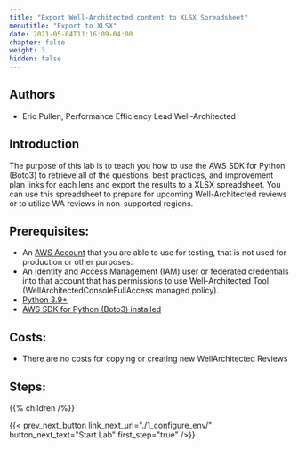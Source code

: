```yaml
---
title: "Export Well-Architected content to XLSX Spreadsheet"
menutitle: "Export to XLSX"
date: 2021-05-04T11:16:09-04:00
chapter: false
weight: 3
hidden: false
---
```


## Authors
- Eric Pullen, Performance Efficiency Lead Well-Architected

## Introduction

The purpose of this lab is to teach you how to use the AWS SDK for Python (Boto3) to retrieve all of the questions, best practices, and improvement plan links for each lens and export the results to a XLSX spreadsheet.  You can use this spreadsheet to prepare for upcoming Well-Architected reviews or to utilize WA reviews in non-supported regions.

## Prerequisites:

* An
[AWS Account](https://portal.aws.amazon.com/gp/aws/developer/registration/index.html) that you are able to use for testing, that is not used for production or other purposes.
* An Identity and Access Management (IAM) user or federated credentials into that account that has permissions to use Well-Architected Tool (WellArchitectedConsoleFullAccess managed policy).
* [Python 3.9+](https://www.python.org/)
* [AWS SDK for Python (Boto3) installed](https://boto3.amazonaws.com/v1/documentation/api/latest/guide/quickstart.html)

## Costs:
* There are no costs for copying or creating new WellArchitected Reviews

## Steps:
{{% children /%}}

{{< prev_next_button link_next_url="./1_configure_env/" button_next_text="Start Lab" first_step="true" />}}
